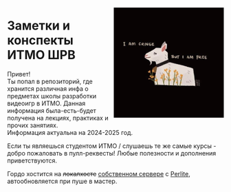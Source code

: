 <img src="cringe.png" align="right"
     alt="cringe but free" width="256" height="256">
# Заметки и конспекты ИТМО ШРВ
Привет!  
Ты попал в репозиторий, где хранится различная инфа о предметах школы разработки видеоигр в ИТМО. Данная информация была-есть-будет получена на лекциях, практиках и прочих занятиях.  
Информация актуальна на 2024-2025 год.

Если ты являешься студентом ИТМО / слушаешь те же самые курсы - добро пожаловать в пулл-реквесты! Любые полезности и дополнения приветствуются.

Гордо хостится на ~~локалхосте~~ [собственном сервере](https://itmo.myp3a.ru/) с [Perlite](https://github.com/secure-77/Perlite), автообновляется при пуше в мастер.
